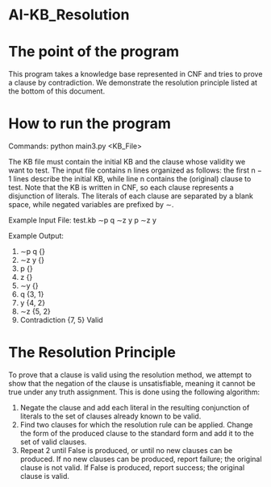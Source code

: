 # AI-KB_Resolution

# The point of the program
This program takes a knowledge base represented in CNF and tries to prove a clause by contradiction. 
We demonstrate the resolution principle listed at the bottom of this document.

# How to run the program
Commands: python main3.py <KB_File>

The KB file must contain the initial KB and the clause whose validity we want to test. The
input file contains n lines organized as follows: the first n − 1 lines describe the initial KB,
while line n contains the (original) clause to test. Note that the KB is written in CNF, so
each clause represents a disjunction of literals. The literals of each clause are separated by a
blank space, while negated variables are prefixed by ∼.

Example Input File: test.kb
  ∼p q
  ∼z y
  p
  ∼z y

Example Output:
1. ∼p q {}
2. ∼z y {}
3. p {}
4. z {}
5. ∼y {}
6. q {3, 1}
7. y {4, 2}
8. ∼z {5, 2}
6. Contradiction {7, 5}
Valid

# The Resolution Principle
  To prove that a clause is valid using the resolution method, we attempt to show that the negation
  of the clause is unsatisfiable, meaning it cannot be true under any truth assignment. This is done
  using the following algorithm:
  1. Negate the clause and add each literal in the resulting conjunction of literals to the set of
  clauses already known to be valid.
  2. Find two clauses for which the resolution rule can be applied. Change the form of the
  produced clause to the standard form and add it to the set of valid clauses.
  3. Repeat 2 until False is produced, or until no new clauses can be produced. If no new clauses
  can be produced, report failure; the original clause is not valid. If False is produced, report
  success; the original clause is valid.
